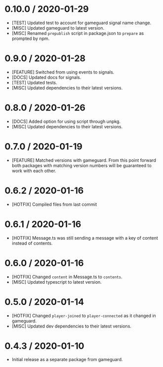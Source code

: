 0.10.0 / 2020-01-29
===================
* [TEST] Updated test to account for gameguard signal name change.
* [MISC] Updated gameguard to latest version.
* [MISC] Renamed `prepublish` script in package.json to `prepare` as prompted by npm.

0.9.0 / 2020-01-28
==================
* [FEATURE] Switched from using events to signals.
* [DOCS] Updated docs for signals.
* [TEST] Updated tests.
* [MISC] Updated dependencies to their latest versions.

0.8.0 / 2020-01-26
==================
* [DOCS] Added option for using script through unpkg.
* [MISC] Updated dependencies to their latest versions.

0.7.0 / 2020-01-19
==================
* [FEATURE] Matched versions with gameguard. From this point forward both packages with matching version numbers will be guaranteed to work with each other.

0.6.2 / 2020-01-16
=======================
* [HOTFIX] Compiled files from last commit

0.6.1 / 2020-01-16
=======================
* [HOTFIX] Message.ts was still sending a message with a key of content instead of contents.

0.6.0 / 2020-01-16
=======================
* [HOTFIX] Changed `content` in Message.ts to `contents`.
* [MISC] Updated typescript to latest version.

0.5.0 / 2020-01-14
=======================
* [HOTFIX] Changed `player-joined` to `player-connected` as it changed in gameguard.
* [MISC] Updated dev dependencies to their latest versions.

0.4.3 / 2020-01-10
=======================
* Initial release as a separate package from gameguard.
